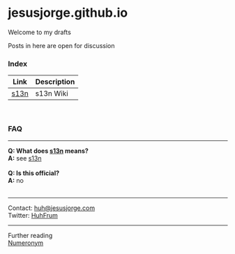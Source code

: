 # jesusjorge.github.io

Welcome to my drafts

Posts in here are open for discussion

### Index

| Link | Description |
| ------ | ------ |
| [s13n](https://github.com/jesusjorge/s13n/wiki) | s13n Wiki |

<br/>

### FAQ
___
**Q: What does [s13n](https://www.acronymfinder.com/Standardization-(S13N).html) means?**<br/>
**A:** see [s13n](https://www.acronymfinder.com/Standardization-(S13N).html)<br/>
<br/>
**Q: Is this official?**<br/>
**A:** no<br/>
<br/>
___

Contact: huh@jesusjorge.com<br/>
Twitter: [HuhFrum](https://twitter.com/HuhFrum)

___

Further reading<br/>
[Numeronym](https://en.wikipedia.org/wiki/Numeronym)


